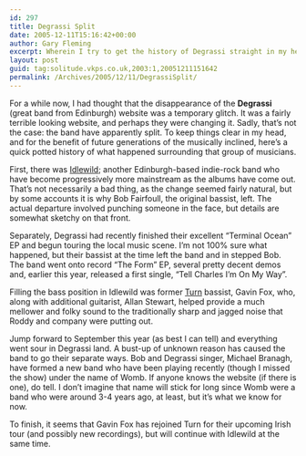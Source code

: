```yaml
---
id: 297
title: Degrassi Split
date: 2005-12-11T15:16:42+00:00
author: Gary Fleming
excerpt: Wherein I try to get the history of Degrassi straight in my head.
layout: post
guid: tag:solitude.vkps.co.uk,2003:1,20051211151642
permalink: /Archives/2005/12/11/DegrassiSplit/
---
```

For a while now, I had thought that the disappearance of the **Degrassi** (great band from Edinburgh) website was a temporary glitch. It was a fairly terrible looking website, and perhaps they were changing it. Sadly, that&#8217;s not the case: the band have apparently split. To keep things clear in my head, and for the benefit of future generations of the musically inclined, here&#8217;s a quick potted history of what happened surrounding that group of musicians.

First, there was [Idlewild](http://www.idlewild.co.uk); another Edinburgh-based indie-rock band who have become progressively more mainstream as the albums have come out. That&#8217;s not necessarily a bad thing, as the change seemed fairly natural, but by some accounts it is why Bob Fairfoull, the original bassist, left. The actual departure involved punching someone in the face, but details are somewhat sketchy on that front.

Separately, Degrassi had recently finished their excellent &#8220;Terminal Ocean&#8221; EP and begun touring the local music scene. I&#8217;m not 100% sure what happened, but their bassist at the time left the band and in stepped Bob. The band went onto record &#8220;The Form&#8221; EP, several pretty decent demos and, earlier this year, released a first single, &#8220;Tell Charles I&#8217;m On My Way&#8221;.

Filling the bass position in Idlewild was former [Turn](http://www.turn.ie) bassist, Gavin Fox, who, along with additional guitarist, Allan Stewart, helped provide a much mellower and folky sound to the traditionally sharp and jagged noise that Roddy and company were putting out.

Jump forward to September this year (as best I can tell) and everything went sour in Degrassi land. A bust-up of unknown reason has caused the band to go their separate ways. Bob and Degrassi singer, Michael Branagh, have formed a new band who have been playing recently (though I missed the show) under the name of Womb. If anyone knows the website (if there is one), do tell. I don&#8217;t imagine that name will stick for long since Womb were a band who were around 3-4 years ago, at least, but it&#8217;s what we know for now.

To finish, it seems that Gavin Fox has rejoined Turn for their upcoming Irish tour (and possibly new recordings), but will continue with Idlewild at the same time.